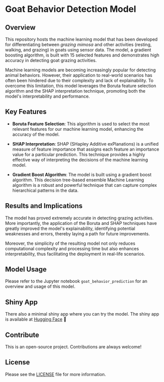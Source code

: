 # Goat Behavior Detection Model

## Overview

This repository hosts the machine learning model that has been developed for differentiating between *grazing mimosa* and other activities (resting, walking, and grazing) in goats using sensor data. The model, a gradient boosting algorithm, is built with 15 selected features and demonstrates high accuracy in detecting goat grazing activities.

Machine learning models are becoming increasingly popular for detecting animal behaviors. However, their application to real-world scenarios has often been hindered due to their complexity and lack of explainability. To overcome this limitation, this model leverages the Boruta feature selection algorithm and the SHAP interpretation technique, promoting both the model's interpretability and performance.

## Key Features

-   **Boruta Feature Selection**: This algorithm is used to select the most relevant features for our machine learning model, enhancing the accuracy of the model.

-   **SHAP Interpretation**: SHAP (SHapley Additive exPlanations) is a unified measure of feature importance that assigns each feature an importance value for a particular prediction. This technique provides a highly effective way of interpreting the decisions of the machine learning model.

-   **Gradient Boost Algorithm**: The model is built using a gradient boost algorithm. This decision tree-based ensemble Machine Learning algorithm is a robust and powerful technique that can capture complex hierarchical patterns in the data.

## Results and Implications

The model has proved extremely accurate in detecting grazing activities. More importantly, the application of the Boruta and SHAP techniques have greatly improved the model's explainability, identifying potential weaknesses and errors, thereby laying a path for future improvements.

Moreover, the simplicity of the resulting model not only reduces computational complexity and processing time but also enhances interpretability, thus facilitating the deployment in real-life scenarios.

## Model Usage

Please refer to the Jupyter notebook `goat_behavior_prediction` for an overview and usage of this model.

## Shiny App

There also a minimal shiny app where you can try the model.
The shiny app is available at [Hugging Face](https://huggingface.co/spaces/harpomaxx/goat-behavior) 🤗

## Contribute

This is an open-source project. Contributions are always welcome!

## License

Please see the [LICENSE](./LICENSE) file for more information.
